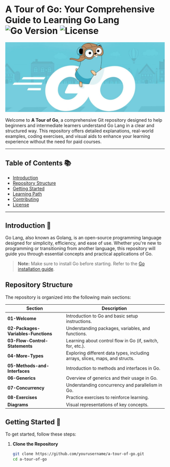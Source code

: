 # A Tour of Go: Your Comprehensive Guide to Learning Go Lang ![Go Version](https://img.shields.io/badge/Go-1.23.2-blue.svg) ![License](https://img.shields.io/badge/License-MIT-yellow.svg)

![A Tour of Go](ATourofGo-01.jpg)

Welcome to **A Tour of Go**, a comprehensive Git repository designed to help beginners and intermediate learners understand Go Lang in a clear and structured way. This repository offers detailed explanations, real-world examples, coding exercises, and visual aids to enhance your learning experience without the need for paid courses.

---

## Table of Contents 📚
- [Introduction](#introduction)
- [Repository Structure](#repository-structure)
- [Getting Started](#getting-started)
- [Learning Path](#learning-path)
- [Contributing](#contributing)
- [License](#license)

---

## Introduction 🚀

Go Lang, also known as Golang, is an open-source programming language designed for simplicity, efficiency, and ease of use. Whether you're new to programming or transitioning from another language, this repository will guide you through essential concepts and practical applications of Go.

> **Note:** Make sure to install Go before starting. Refer to the [Go installation guide](https://golang.org/doc/install).

## Repository Structure

The repository is organized into the following main sections:

| Section                              | Description                                              |
|--------------------------------------|----------------------------------------------------------|
| **01-Welcome**                       | Introduction to Go and basic setup instructions.        |
| **02-Packages-Variables-Functions**  | Understanding packages, variables, and functions.       |
| **03-Flow-Control-Statements**       | Learning about control flow in Go (if, switch, for, etc.).|
| **04-More-Types**                    | Exploring different data types, including arrays, slices, maps, and structs. |
| **05-Methods-and-Interfaces**        | Introduction to methods and interfaces in Go.           |
| **06-Generics**                      | Overview of generics and their usage in Go.             |
| **07-Concurrency**                   | Understanding concurrency and parallelism in Go.        |
| **08-Exercises**                     | Practice exercises to reinforce learning.               |
| **Diagrams**                         | Visual representations of key concepts.                 |

## Getting Started 🌟

To get started, follow these steps:

1. **Clone the Repository**
   ```bash
   git clone https://github.com/yourusername/a-tour-of-go.git
   cd a-tour-of-go
